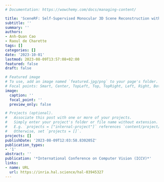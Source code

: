 ```yaml
---
# Documentation: https://wowchemy.com/docs/managing-content/

title: 'SceneRF: Self-Supervised Monocular 3D Scene Reconstruction with Radiance Fields'
subtitle: ''
summary: ''
authors:
- Anh-Quan Cao
- Raoul de Charette
tags: []
categories: []
date: '2023-10-01'
lastmod: 2023-08-09T13:57:08+02:00
featured: false
draft: false

# Featured image
# To use, add an image named `featured.jpg/png` to your page's folder.
# Focal points: Smart, Center, TopLeft, Top, TopRight, Left, Right, BottomLeft, Bottom, BottomRight.
image:
  caption: ''
  focal_point: ''
  preview_only: false

# Projects (optional).
#   Associate this post with one or more of your projects.
#   Simply enter your project's folder or file name without extension.
#   E.g. `projects = ["internal-project"]` references `content/project/deep-learning/index.md`.
#   Otherwise, set `projects = []`.
projects: []
publishDate: '2023-08-09T12:03:58.830205Z'
publication_types:
- '1'
abstract: ''
publication: '*International Conference on Computer Vision (ICCV)*'
links:
- name: URL
  url: https://inria.hal.science/hal-03945327
---
```

